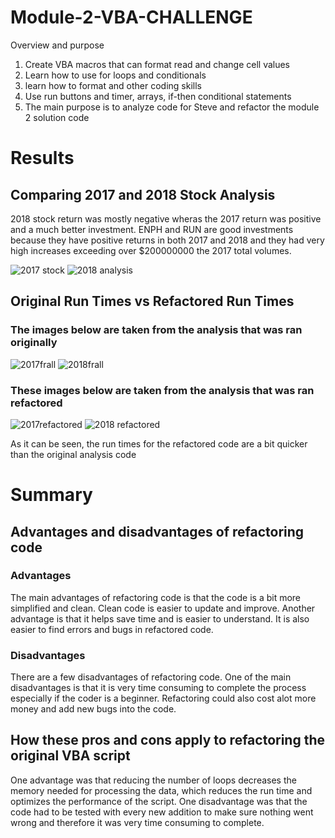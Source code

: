 # Module-2-VBA-CHALLENGE

Overview and purpose
1) Create VBA macros that can format read and change cell values
2) Learn how to use for loops and conditionals
3) learn how to format and other coding skills 
4) Use run buttons and timer, arrays, if-then conditional statements
5) The main purpose is to analyze code for Steve and refactor the module 2 solution code

# Results
## Comparing 2017 and 2018 Stock Analysis
2018 stock return was mostly negative wheras the 2017 return was positive and a much better investment. ENPH and RUN are good investments because they have positive returns in both 2017 and 2018 and they had very high increases exceeding over $200000000 the 2017 total volumes.

![2017 stock](https://user-images.githubusercontent.com/96362530/149626454-bd97a42a-e70d-47af-b4e4-3ce2a01f70cc.png)
![2018 analysis](https://user-images.githubusercontent.com/96362530/149626465-65ba1db9-23e4-4982-948e-744d4c82d77b.png)

## Original Run Times vs Refactored Run Times
### The images below are taken from the analysis that was ran originally
![2017frall](https://user-images.githubusercontent.com/96362530/149627012-04eeb5d3-d8a6-4142-a02f-6a7848eea461.png)
![2018frall](https://user-images.githubusercontent.com/96362530/149627043-c2be2f42-faa6-45b5-9fe6-b3abe7d25dd1.png)


### These images below are taken from the analysis that was ran refactored

![2017refactored](https://user-images.githubusercontent.com/96362530/149627063-0f117d33-4afb-4e13-90a8-2dfc15c67615.png)
![2018 refactored](https://user-images.githubusercontent.com/96362530/149627067-2628e539-ecd4-43b8-874e-ca0f269f5c70.png)

As it can be seen, the run times for the refactored code are a bit quicker than the original analysis code

# Summary
## Advantages and disadvantages of refactoring code
### Advantages
The main advantages of refactoring code is that the code is a bit more simplified and clean. Clean code is easier to update and improve. Another advantage is that it helps save time and is easier to understand. It is also easier to find errors and bugs in refactored code.

### Disadvantages
There are a few disadvantages of refactoring code. One of the main disadvantages is that it is very time consuming to complete the process especially if the coder is a beginner. Refactoring could also cost alot more money and add new bugs into the code. 

## How these pros and cons apply to refactoring the original VBA script
One advantage was that reducing the number of loops decreases the memory needed for processing the data, which reduces the run time and optimizes the performance of the script. One disadvantage was that the code had to be tested with every new addition to make sure nothing went wrong and therefore it was very time consuming to complete.
